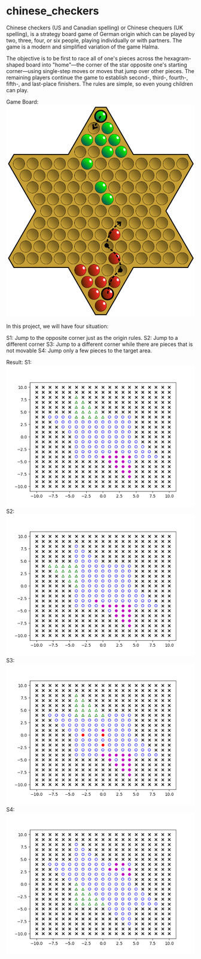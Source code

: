 # chinese_checkers
Chinese checkers (US and Canadian spelling) or Chinese chequers (UK spelling), is a strategy board game of German origin which can be played by two, three, four, or six people, playing individually or with partners. The game is a modern and simplified variation of the game Halma.

The objective is to be first to race all of one's pieces across the hexagram-shaped board into "home"—the corner of the star opposite one's starting corner—using single-step moves or moves that jump over other pieces. The remaining players continue the game to establish second-, third-, fourth-, fifth-, and last-place finishers. The rules are simple, so even young children can play.

Game Board:
![alt text](https://raw.githubusercontent.com/tw329/chinese_checkers/master/Chinese_checkers_jump.svg "gameboard pic")


In this project, we will have four situation:

S1: Jump to the opposite corner just as the origin rules.
S2: Jump to a different corner
S3: Jump to a different corner while there are pieces that is not movable
S4: Jump only a few pieces to the target area.

Result:
S1: 
![alt text](https://github.com/tw329/chinese_checkers/blob/master/S1.gif)
S2:
![alt text](https://github.com/tw329/chinese_checkers/blob/master/S2.gif)
S3:
![alt text](https://github.com/tw329/chinese_checkers/blob/master/S3.gif)
S4:
![alt text](https://github.com/tw329/chinese_checkers/blob/master/S4.gif)
